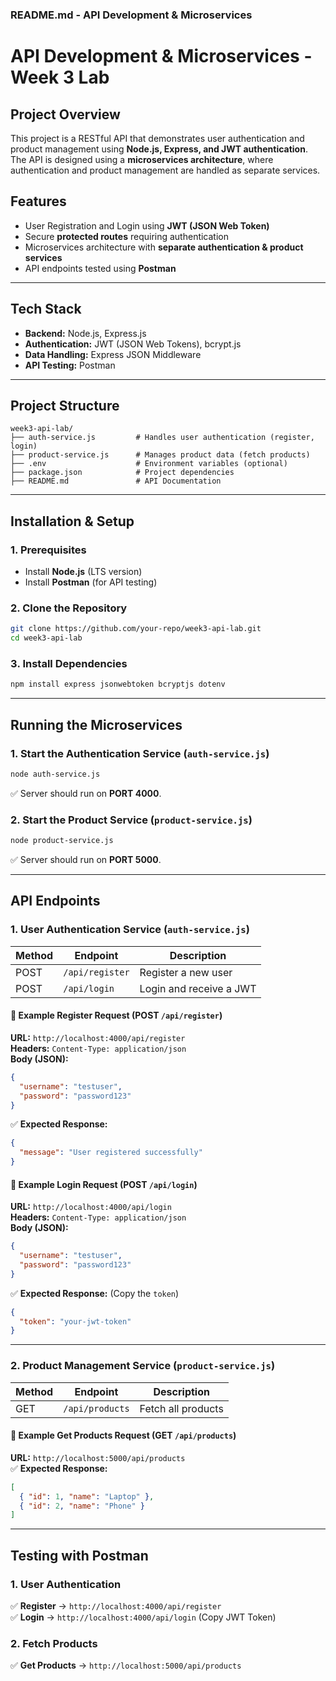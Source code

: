 ### **README.md - API Development & Microservices**  

# **API Development & Microservices - Week 3 Lab**  

## **Project Overview**  
This project is a RESTful API that demonstrates user authentication and product management using **Node.js, Express, and JWT authentication**. The API is designed using a **microservices architecture**, where authentication and product management are handled as separate services.  

## **Features**  
- User Registration and Login using **JWT (JSON Web Token)**  
- Secure **protected routes** requiring authentication  
- Microservices architecture with **separate authentication & product services**  
- API endpoints tested using **Postman**  

---

## **Tech Stack**  
- **Backend:** Node.js, Express.js  
- **Authentication:** JWT (JSON Web Tokens), bcrypt.js  
- **Data Handling:** Express JSON Middleware  
- **API Testing:** Postman  

---

## **Project Structure**  
```
week3-api-lab/
├── auth-service.js         # Handles user authentication (register, login)
├── product-service.js      # Manages product data (fetch products)
├── .env                    # Environment variables (optional)
├── package.json            # Project dependencies
├── README.md               # API Documentation
```

---

## **Installation & Setup**  

### **1️. Prerequisites**  
- Install **Node.js** (LTS version)  
- Install **Postman** (for API testing)  

### **2️. Clone the Repository**  
```sh
git clone https://github.com/your-repo/week3-api-lab.git
cd week3-api-lab
```

### **3️. Install Dependencies**  
```sh
npm install express jsonwebtoken bcryptjs dotenv
```

---

## **Running the Microservices**  

### **1️. Start the Authentication Service (`auth-service.js`)**  
```sh
node auth-service.js
```
✅ Server should run on **PORT 4000**.

### **2️. Start the Product Service (`product-service.js`)**  
```sh
node product-service.js
```
✅ Server should run on **PORT 5000**.

---

## **API Endpoints**  

### **1️. User Authentication Service (`auth-service.js`)**  
| Method | Endpoint         | Description                 |
|--------|----------------|-----------------------------|
| POST   | `/api/register` | Register a new user        |
| POST   | `/api/login`    | Login and receive a JWT    |

#### **📌 Example Register Request (POST `/api/register`)**  
**URL:** `http://localhost:4000/api/register`  
**Headers:** `Content-Type: application/json`  
**Body (JSON):**
```json
{
  "username": "testuser",
  "password": "password123"
}
```
✅ **Expected Response:**
```json
{
  "message": "User registered successfully"
}
```

#### **📌 Example Login Request (POST `/api/login`)**  
**URL:** `http://localhost:4000/api/login`  
**Headers:** `Content-Type: application/json`  
**Body (JSON):**
```json
{
  "username": "testuser",
  "password": "password123"
}
```
✅ **Expected Response:** (Copy the `token`)
```json
{
  "token": "your-jwt-token"
}
```

---

### **2️. Product Management Service (`product-service.js`)**  
| Method | Endpoint          | Description           |
|--------|-----------------|-----------------------|
| GET    | `/api/products` | Fetch all products   |

#### **📌 Example Get Products Request (GET `/api/products`)**  
**URL:** `http://localhost:5000/api/products`  
✅ **Expected Response:**
```json
[
  { "id": 1, "name": "Laptop" },
  { "id": 2, "name": "Phone" }
]
```

---

## **Testing with Postman**  

### **1️. User Authentication**  
✅ **Register** → `http://localhost:4000/api/register`  
✅ **Login** → `http://localhost:4000/api/login` (Copy JWT Token)  

### **2️. Fetch Products**  
✅ **Get Products** → `http://localhost:5000/api/products`  
